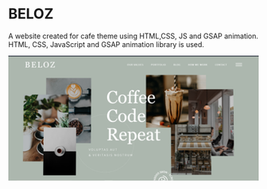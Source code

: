 # BELOZ
A website created for cafe theme using HTML,CSS, JS and GSAP animation.
HTML, CSS, JavaScript and GSAP animation library is used.

![BELOZ](https://github.com/nayan8121999/BELOZ/blob/main/BELOZ/img/overview.PNG?raw=true)
